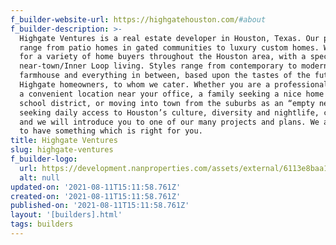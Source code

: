 ```yaml
---
f_builder-website-url: https://highgatehouston.com/#about
f_builder-description: >-
  Highgate Ventures is a real estate developer in Houston, Texas. Our projects
  range from patio homes in gated communities to luxury custom homes. We build
  for a variety of home buyers throughout the Houston area, with a specialty in
  near-town/Inner Loop living. Styles range from contemporary to modern
  farmhouse and everything in between, based upon the tastes of the future
  Highgate homeowners, to whom we cater. Whether you are a professional needing
  a convenient location near your office, a family seeking a nice home in a good
  school district, or moving into town from the suburbs as an “empty nester”
  seeking daily access to Houston’s culture, diversity and nightlife, contact us
  and we will introduce you to one of our many projects and plans. We are sure
  to have something which is right for you.
title: Highgate Ventures
slug: highgate-ventures
f_builder-logo:
  url: https://development.nanproperties.com/assets/external/6113e8baa1a68fc1cef4abec_highgate-ventures-logo-final.png
  alt: null
updated-on: '2021-08-11T15:11:58.761Z'
created-on: '2021-08-11T15:11:58.761Z'
published-on: '2021-08-11T15:11:58.761Z'
layout: '[builders].html'
tags: builders
---
```



